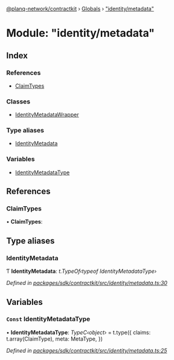[@planq-network/contractkit](../README.md) › [Globals](../globals.md) › ["identity/metadata"](_identity_metadata_.md)

# Module: "identity/metadata"

## Index

### References

* [ClaimTypes](_identity_metadata_.md#claimtypes)

### Classes

* [IdentityMetadataWrapper](../classes/_identity_metadata_.identitymetadatawrapper.md)

### Type aliases

* [IdentityMetadata](_identity_metadata_.md#identitymetadata)

### Variables

* [IdentityMetadataType](_identity_metadata_.md#const-identitymetadatatype)

## References

###  ClaimTypes

• **ClaimTypes**:

## Type aliases

###  IdentityMetadata

Ƭ **IdentityMetadata**: *t.TypeOf‹typeof IdentityMetadataType›*

*Defined in [packages/sdk/contractkit/src/identity/metadata.ts:30](https://github.com/planq-network/planq-sdk/blob/master/packages/sdk/contractkit/src/identity/metadata.ts#L30)*

## Variables

### `Const` IdentityMetadataType

• **IdentityMetadataType**: *TypeC‹object›* = t.type({
  claims: t.array(ClaimType),
  meta: MetaType,
})

*Defined in [packages/sdk/contractkit/src/identity/metadata.ts:25](https://github.com/planq-network/planq-sdk/blob/master/packages/sdk/contractkit/src/identity/metadata.ts#L25)*
